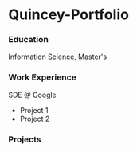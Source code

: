 # Quincey-Portfolio

### Education
Information Science, Master's

### Work Experience
SDE @ Google
- Project 1
- Project 2


### Projects
